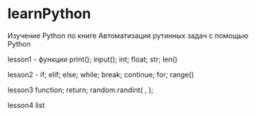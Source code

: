 # learnPython 
Изучение Python по книге Автоматизация рутинных задач с помощью Python

lesson1  - функции print(); input(); int; float; str; len()

lesson2 - if; elif; else; while; break; continue; for; range()

lesson3 function; return; random.randint( , );

lesson4 list
